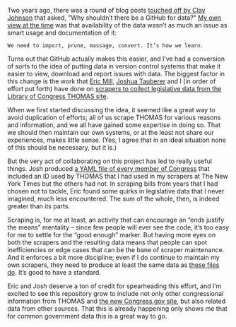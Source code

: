 Two years ago, there was a round of blog posts [touched off by Clay Johnson](http://infovegan.com/2010/07/30/github-for-data) that asked, "Why shouldn’t there be a GitHub for data?" [My own view at the time](http://blog.thescoop.org/archives/2010/07/31/a-github-for-data/) was that availability of the data wasn’t as much an issue as smart usage and documentation of it:

    We need to import, prune, massage, convert. It’s how we learn.

Turns out that GitHub actually makes this easier, and I’ve had a conversion of sorts to the idea of putting data in version control systems that make it easier to view, download and report issues with data. The biggest factor in this change is the work that [Eric Mill](http://sunlightfoundation.com/people/emill/), [Joshua Tauberer](http://www.civicimpulse.com/) and I (in order of effort put forth) have done on [scrapers to collect legislative data from the Library of Congress THOMAS site](https://github.com/unitedstates/congress).

When we first started discussing the idea, it seemed like a great way to avoid duplication of efforts; all of us scrape THOMAS for various reasons and information, and we all have gained some expertise in doing so. That we should then maintain our own systems, or at the least not share our experiences, makes little sense. (Yes, I agree that in an ideal situation none of this should be necessary, but it is.)

But the very act of collaborating on this project has led to really useful things. Josh produced [a YAML file of every member of Congress](https://github.com/unitedstates/congress-legislators) that included an ID used by THOMAS that I had used in my scrapers at The New York Times but the others had not. In scraping bills from years that I had chosen not to tackle, Eric found some quirks in legislative data that I never imagined, much less encountered. The sum of the whole, then, is indeed greater than its parts.

Scraping is, for me at least, an activity that can encourage an “ends justify the means” mentality – since few people will ever see the code, it’s too easy for me to settle for the “good enough” marker. But having more eyes on both the scrapers and the resulting data means that people can spot inefficiencies or edge cases that can be the bane of scraper maintenance. And it enforces a bit more discipline; even if I do continue to maintain my own scrapers, they need to produce at least the same data as [these files do](https://github.com/unitedstates/congress/tree/master/tasks). It’s good to have a standard.

Eric and Josh deserve a ton of credit for spearheading this effort, and I’m excited to see this repository grow to include not only other congressional information from THOMAS and [the new Congress.gov site](http://beta.congress.gov/), but also related data from other sources. That this is already happening only shows me that for common government data this is a great way to go.